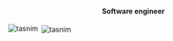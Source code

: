 
<h4 align="center">Software engineer </h4>

<p><img align="left" src="https://github-readme-stats.vercel.app/api/top-langs?username=tasnim0tantawi&show_icons=true&locale=en&layout=compact" alt="tasnim" /></p>

<p>&nbsp;<img align="center" src="https://github-readme-stats.vercel.app/api?username=tasnim0tantawi&show_icons=true&locale=en" alt="tasnim" /></p>

<!---
tasnim0tantawi/tasnim0tantawi is a ✨ special ✨ repository because its `README.md` (this file) appears on your GitHub profile.
You can click the Preview link to take a look at your changes.
--->
